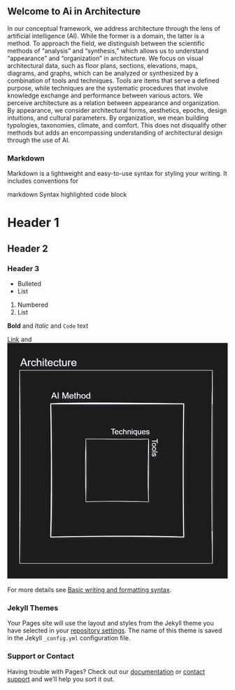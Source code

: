 ## Welcome to Ai in Architecture 

In our conceptual framework, we address architecture through the lens of artificial intelligence (AI). While the former is a domain, the latter is a method. To approach the field, we distinguish between the scientific methods of “analysis” and “synthesis,” which allows us to understand “appearance” and “organization” in architecture. We focus on visual architectural data, such as floor plans, sections, elevations, maps, diagrams, and graphs, which can be analyzed or synthesized by a combination of tools and techniques. Tools are items that serve a defined purpose, while techniques are the systematic procedures that involve knowledge exchange and performance between various actors. We perceive architecture as a relation between appearance and organization. By appearance, we consider architectural forms, aesthetics, epochs, design intuitions, and cultural parameters. By organization, we mean building typologies, taxonomies, climate, and comfort. This does not disqualify other methods but adds an encompassing understanding of architectural design through the use of AI.



### Markdown

Markdown is a lightweight and easy-to-use syntax for styling your writing. It includes conventions for

markdown
Syntax highlighted code block

# Header 1
## Header 2
### Header 3

- Bulleted
- List

1. Numbered
2. List

**Bold** and _Italic_ and `Code` text

[Link](url) and ![teaser](/assets/Methods_Techniques_Tools.png)


For more details see [Basic writing and formatting syntax](https://docs.github.com/en/github/writing-on-github/getting-started-with-writing-and-formatting-on-github/basic-writing-and-formatting-syntax).

### Jekyll Themes

Your Pages site will use the layout and styles from the Jekyll theme you have selected in your [repository settings](https://github.com/AIinArchitecture/aiinarchitecture.github.io/settings/pages). The name of this theme is saved in the Jekyll `_config.yml` configuration file.

### Support or Contact

Having trouble with Pages? Check out our [documentation](https://docs.github.com/categories/github-pages-basics/) or [contact support](https://support.github.com/contact) and we’ll help you sort it out.

